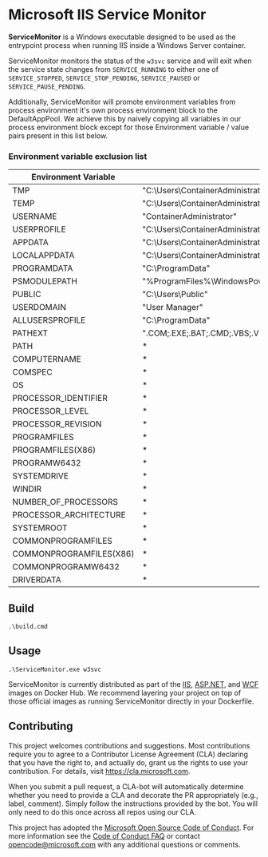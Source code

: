 # Microsoft IIS Service Monitor

**ServiceMonitor** is a Windows executable designed to be used as the entrypoint
process when running IIS inside a Windows Server container.

ServiceMonitor monitors the status of the `w3svc` service and will exit when the
service state changes from `SERVICE_RUNNING` to either one of `SERVICE_STOPPED`,
`SERVICE_STOP_PENDING`, `SERVICE_PAUSED` or `SERVICE_PAUSE_PENDING`.

Additionally, ServiceMonitor will promote environment variables from process
environment it's own process environment block to the DefaultAppPool. We achieve
this by naively copying all variables in our process environment block except
for those Environment variable / value pairs present in this list below.

### Environment variable exclusion list

| Environment Variable    | Value                                                                                                                                                                      |
|-------------------------|----------------------------------------------------------------------------------------------------------------------------------------------------------------------------|
| TMP                     | "C:\\Users\\ContainerAdministrator\\AppData\\Local\\Temp"                                                                                                                  |
| TEMP                    | "C:\\Users\\ContainerAdministrator\\AppData\\Local\\Temp"                                                                                                                  |
| USERNAME                | "ContainerAdministrator"                                                                                                                                                   |
| USERPROFILE             | "C:\\Users\\ContainerAdministrator"                                                                                                                                        |
| APPDATA                 | "C:\\Users\\ContainerAdministrator\\AppData\\Roaming"                                                                                                                      |
| LOCALAPPDATA            | "C:\\Users\\ContainerAdministrator\\AppData\\Local"                                                                                                                        |
| PROGRAMDATA             | "C:\\ProgramData"                                                                                                                                                          |
| PSMODULEPATH            | "%ProgramFiles%\\WindowsPowerShell\\Modules;C:\\Windows\\system32\\WindowsPowerShell\\v1.0\\Modules"                                                                       |
| PUBLIC                  | "C:\\Users\\Public"                                                                                                                                                        |
| USERDOMAIN              | "User Manager"                                                                                                                                                             |
| ALLUSERSPROFILE         | "C:\\ProgramData"                                                                                                                                                          |
| PATHEXT                 | ".COM;.EXE;.BAT;.CMD;.VBS;.VBE;.JS;.JSE;.WSF;.WSH;.MSC"                                                                                                                    |
| PATH                    | *                                                                                                                                                                          |
| COMPUTERNAME            | *                                                                                                                                                                          |
| COMSPEC                 | *                                                                                                                                                                          |
| OS                      | *                                                                                                                                                                          |
| PROCESSOR_IDENTIFIER    | *                                                                                                                                                                          |
| PROCESSOR_LEVEL         | *                                                                                                                                                                          |
| PROCESSOR_REVISION      | *                                                                                                                                                                          |
| PROGRAMFILES            | *                                                                                                                                                                          |
| PROGRAMFILES(X86)       | *                                                                                                                                                                          |
| PROGRAMW6432            | *                                                                                                                                                                          |
| SYSTEMDRIVE             | *                                                                                                                                                                          |
| WINDIR                  | *                                                                                                                                                                          |
| NUMBER_OF_PROCESSORS    | *                                                                                                                                                                          |
| PROCESSOR_ARCHITECTURE  | *                                                                                                                                                                          |
| SYSTEMROOT              | *                                                                                                                                                                          |
| COMMONPROGRAMFILES      | *                                                                                                                                                                          |
| COMMONPROGRAMFILES(X86) | *                                                                                                                                                                          |
| COMMONPROGRAMW6432      | *                                                                                                                                                                          |
| DRIVERDATA              | *                                                                                                                                                                          |

## Build

```
.\build.cmd
```

## Usage

```
.\ServiceMonitor.exe w3svc
```

ServiceMonitor is currently distributed as part of the [IIS](https://hub.docker.com/_/microsoft-windows-servercore-iis),
[ASP.NET](https://hub.docker.com/_/microsoft-dotnet-framework-aspnet), and [WCF](https://hub.docker.com/_/microsoft-dotnet-framework-wcf) images on Docker Hub. We recommend layering your project on top of those official images as running
ServiceMonitor directly in your Dockerfile. 

## Contributing

This project welcomes contributions and suggestions.  Most contributions require
you to agree to a Contributor License Agreement (CLA) declaring that you have
the right to, and actually do, grant us the rights to use your contribution. For
details, visit https://cla.microsoft.com.

When you submit a pull request, a CLA-bot will automatically determine whether
you need to provide a CLA and decorate the PR appropriately (e.g., label,
comment). Simply follow the instructions provided by the bot. You will only need
to do this once across all repos using our CLA.

This project has adopted the [Microsoft Open Source Code of Conduct](https://opensource.microsoft.com/codeofconduct/).
For more information see the [Code of Conduct FAQ](https://opensource.microsoft.com/codeofconduct/faq/)
or contact [opencode@microsoft.com](mailto:opencode@microsoft.com) with any
additional questions or comments.


